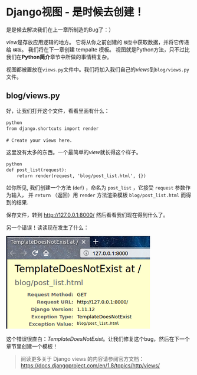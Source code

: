 # Django视图 - 是时候去创建！

是是候去解决我们在上一章所制造的Bug了：）

*view*是存放应用逻辑的地方。 它将从你之前创建的 `模型`中获取数据，并将它传递给 `模板`。 我们将在下一章创建 tempalte 模板。 视图就是Python方法，只不过比我们在**Python简介**章节中所做的事情稍复杂。

视图都被置放在`views.py`文件中。我们将加入我们自己的*views*到`blog/views.py`文件。

## blog/views.py

好，让我们打开这个文件，看看里面有什么：

    python
    from django.shortcuts import render
    
    # Create your views here.
    

这里没有太多的东西。一个最简单的*view*就长得这个样子。

    python
    def post_list(request):
        return render(request, 'blog/post_list.html', {})
    

如你所见, 我们创建一个方法 (`def`) ，命名为 `post_list` ，它接受 `request` 参数作为输入， 并 `return` （返回）用 `render` 方法渲染模板 `blog/post_list.html` 而得到的结果.

保存文件，转到 http://127.0.0.1:8000/ 然后看看我们现在得到什么了。

另一个错误！读读现在发生了什么：

![错误][1]

 [1]: images/error.png

这个错误很直白：*TemplateDoesNotExist*。让我们修复这个bug，然后在下一个章节里创建一个模板！

> 阅读更多关于 Django views 的内容请参阅官方文档： https://docs.djangoproject.com/en/1.8/topics/http/views/